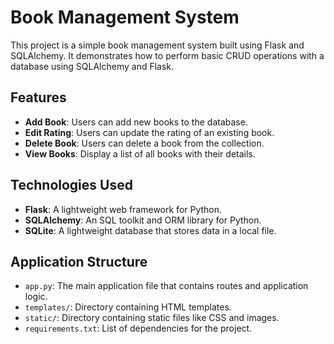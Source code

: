 # Book Management System

This project is a simple book management system built using Flask and SQLAlchemy. It demonstrates how to perform basic CRUD operations with a database using SQLAlchemy and Flask.

## Features

- **Add Book**: Users can add new books to the database.
- **Edit Rating**: Users can update the rating of an existing book.
- **Delete Book**: Users can delete a book from the collection.
- **View Books**: Display a list of all books with their details.

## Technologies Used

- **Flask**: A lightweight web framework for Python.
- **SQLAlchemy**: An SQL toolkit and ORM library for Python.
- **SQLite**: A lightweight database that stores data in a local file.


## Application Structure

- `app.py`: The main application file that contains routes and application logic.
- `templates/`: Directory containing HTML templates.
- `static/`: Directory containing static files like CSS and images.
- `requirements.txt`: List of dependencies for the project.






